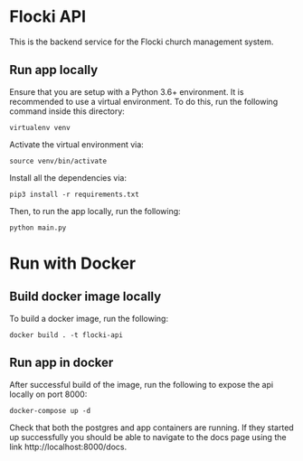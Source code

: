 # Flocki API

This is the backend service for the Flocki church management system. 

## Run app locally
Ensure that you are setup with a Python 3.6+ environment. 
It is recommended to use a virtual environment. To do this, run 
the following command inside this directory:
```
virtualenv venv
```

Activate the virtual environment via:
```
source venv/bin/activate
```

Install all the dependencies via:
```
pip3 install -r requirements.txt
```

Then, to run the app locally, run the following: 
```
python main.py
```

# Run with Docker
## Build docker image locally

To build a docker image, run the following:
```
docker build . -t flocki-api
```

## Run app in docker
After successful build of the image, run the following to expose the api locally on port 8000:

```
docker-compose up -d
```

Check that both the postgres and app containers are running. If they started up successfully you should be able to navigate to the
docs page using the link http://localhost:8000/docs.